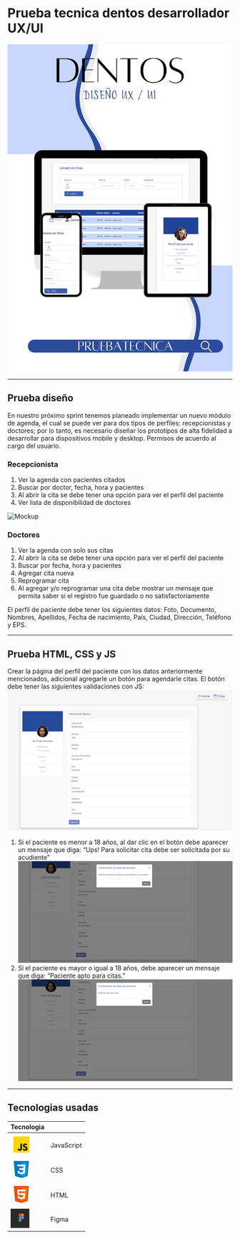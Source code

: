 # Prueba tecnica dentos desarrollador UX/UI

![Mockup](./Documentacion/web%20mockup.jpg)
 
***
## Prueba diseño
En nuestro próximo sprint tenemos planeado implementar un nuevo módulo
de agenda, el cual se puede ver para dos tipos de perfiles: recepcionistas y
doctores; por lo tanto, es necesario diseñar los prototipos de alta fidelidad a
desarrollar para dispositivos mobile y desktop.
Permisos de acuerdo al cargo del usuario.
### Recepcionista
1. Ver la agenda con pacientes citados
2. Buscar por doctor, fecha, hora y pacientes
3. Al abrir la cita se debe tener una opción para ver el perfil del paciente
4. Ver lista de disponibilidad de doctores

![Mockup](./Documentacion/Dise%C3%B1o%20Recepcionista.PNG)

### Doctores
1. Ver la agenda con solo sus citas
2. Al abrir la cita se debe tener una opción para ver el perfil del paciente
3. Buscar por fecha, hora y pacientes
4. Agregar cita nueva
5. Reprogramar cita
6. Al agregar y/o reprogramar una cita debe mostrar un mensaje que
permita saber si el registro fue guardado o no satisfactoriamente

El perfil de paciente debe tener los siguientes datos:
Foto, Documento, Nombres, Apellidos, Fecha de nacimiento, País, Ciudad,
Dirección, Teléfono y EPS.

***
## Prueba HTML, CSS y JS
Crear la página del perfil del paciente con los datos anteriormente
mencionados, adicional agregarle un botón para agendarle citas.
El botón debe tener las siguientes validaciones con JS:
![Mockup](./Documentacion/perfil.png)
1. Si el paciente es menor a 18 años, al dar clic en el botón debe aparecer
un mensaje que diga: “Ups! Para solicitar cita debe ser solicitada por su
acudiente”
![Mockup](./Documentacion/Modalmenoredad.PNG)
2. Si el paciente es mayor o igual a 18 años, debe aparecer un mensaje
que diga: “Paciente apto para citas.”
![Mockup](./Documentacion/Modalmayordad.PNG)

***

## Tecnologias usadas

| Tecnologia      |    | 
|-------------------|-------------|
| ![Mockup](./Documentacion/js.png)   | JavaScript   | 
|![Mockup](./Documentacion/css.png)        | CSS       | 
|![Mockup](./Documentacion/html.png)  | HTML | 
| ![Mockup](./Documentacion/figma.png)         | Figma  | 
 


